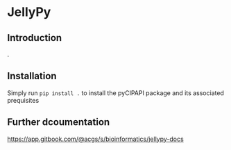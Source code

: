 # JellyPy

## Introduction
.

## Installation

Simply run `pip install .` to install the pyCIPAPI package and its associated prequisites

## Further dcoumentation
https://app.gitbook.com/@acgs/s/bioinformatics/jellypy-docs
